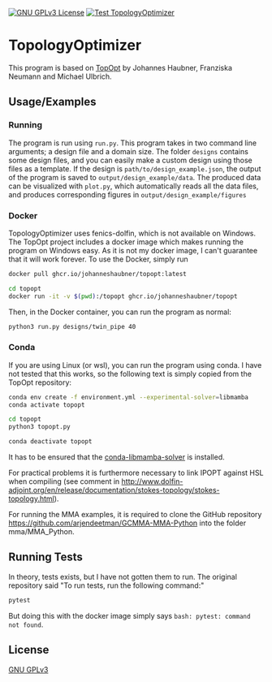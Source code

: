 [![GNU GPLv3 License](https://img.shields.io/github/license/Emilinya/TopologyOptimizer)](https://choosealicense.com/licenses/gpl-3.0/)
[![Test TopologyOptimizer](https://github.com/Emilinya/TopologyOptimizer/actions/workflows/test-TopOpt.yml/badge.svg?style=plastic)](https://github.com/Emilinya/TopologyOptimizer/actions/workflows/test-TopOpt.yml)

# TopologyOptimizer 

This program is based on [TopOpt](https://github.com/JohannesHaubner/TopOpt) by Johannes Haubner, Franziska Neumann and Michael Ulbrich. 

## Usage/Examples

### Running
The program is run using `run.py`. This program takes in two command line arguments; a design file and a domain size. The folder `designs` contains some design files, and you can easily make a custom design using those files as a template. If the design is `path/to/design_example.json`, the output of the program is saved to `output/design_example/data`. The produced data can be visualized with `plot.py`, which automatically reads all the data files, and produces corresponding figures in `output/design_example/figures`

### Docker
TopologyOptimizer uses fenics-dolfin, which is not available on Windows. The TopOpt project includes a docker image which makes running the program on Windows easy. As it is not my docker image, I can't guarantee that it will work forever. To use the Docker, simply run

```bash
docker pull ghcr.io/johanneshaubner/topopt:latest

cd topopt
docker run -it -v $(pwd):/topopt ghcr.io/johanneshaubner/topopt
```

Then, in the Docker container, you can run the program as normal:
```bash
python3 run.py designs/twin_pipe 40
```

### Conda
If you are using Linux (or wsl), you can run the program using conda. I have not tested that this works, so the following text is simply copied from the TopOpt repository:

```bash
conda env create -f environment.yml --experimental-solver=libmamba
conda activate topopt

cd topopt
python3 topopt.py

conda deactivate topopt
```

It has to be ensured that the [conda-libmamba-solver](https://github.com/conda-incubator/conda-libmamba-solver) is installed.

For practical problems it is furthermore necessary to link IPOPT against HSL when compiling (see comment in http://www.dolfin-adjoint.org/en/release/documentation/stokes-topology/stokes-topology.html).

For running the MMA examples, it is required to clone the GitHub repository https://github.com/arjendeetman/GCMMA-MMA-Python into the folder mma/MMA_Python.

## Running Tests
In theory, tests exists, but I have not gotten them to run. The original repository said "To run tests, run the following command:"

```bash
pytest
```

But doing this with the docker image simply says `bash: pytest: command not found`.

## License

[GNU GPLv3](https://choosealicense.com/licenses/gpl-3.0/)
